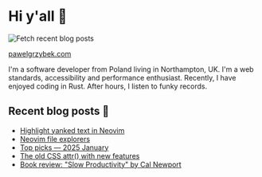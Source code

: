 # Hi y'all 👋

![Fetch recent blog posts](https://github.com/pawelgrzybek/pawelgrzybek/workflows/Fetch%20recent%20blog%20posts/badge.svg)

[pawelgrzybek.com](https://pawelgrzybek.com)

I'm a software developer from Poland living in Northampton, UK. I'm a web standards, accessibility and performance enthusiast. Recently, I have enjoyed coding in Rust. After hours, I listen to funky records.

## Recent blog posts 📝

<!-- FEED-START -->
- [Highlight yanked text in Neovim](https://pawelgrzybek.com/highlight-yanked-text-in-neovim/)
- [Neovim file explorers](https://pawelgrzybek.com/neovim-file-explorers/)
- [Top picks — 2025 January](https://pawelgrzybek.com/top-picks-2025-january/)
- [The old CSS attr() with new features](https://pawelgrzybek.com/the-old-css-attr-with-new-features/)
- [Book review: "Slow Productivity" by Cal Newport](https://pawelgrzybek.com/book-review-slow-productivity-by-cal-newport/)
<!-- FEED-END -->